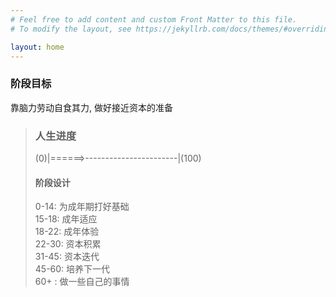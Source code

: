 ```yaml
---
# Feel free to add content and custom Front Matter to this file.
# To modify the layout, see https://jekyllrb.com/docs/themes/#overriding-theme-defaults

layout: home
---
```

### 阶段目标
靠脑力劳动自食其力, 做好接近资本的准备
> ### 人生进度
> (0)|======>-----------------------|(100)  
> #### 阶段设计
> 0-14: 为成年期打好基础  
> 15-18: 成年适应  
> 18-22: 成年体验  
> 22-30: 资本积累  
> 31-45: 资本迭代  
> 45-60: 培养下一代  
> 60+  : 做一些自己的事情  
    